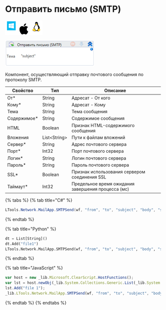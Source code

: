 # Отправить письмо (SMTP)

![](../../../resources/activities/basic/mail/image-100-1-1-1-1-1-1-1-2-185.png)

![](../../../resources/activities/basic/mail/image-250.png)

Компонент, осуществляющий отправку почтового сообщения по протоколу SMTP.

| Свойство     | Тип           | Описание                                           |
| ------------ | ------------- | -------------------------------------------------- |
| От\*         | String        | Адресат - От кого                                  |
| Кому\*       | String        | Адресат - Кому                                     |
| Тема         | String        | Тема сообщения                                     |
| Содержимое\* | String        | Содержимое сообщения                               |
| HTML         | Boolean       | Признак HTML-содержимого сообщения                 |
| Вложения     | List\<String> | Пути к файлам вложений                             |
| Сервер\*     | String        | Адрес почтового сервера                            |
| Порт\*       | Int32         | Порт почтового сервера                             |
| Логин\*      | String        | Логин почтового сервера                            |
| Пароль\*     | String        | Пароль почтового сервера                           |
| SSL\*        | Boolean       | Признак использования сервером соединения SSL      |
| Таймаут\*    | Int32         | Предельное время ожидания завершения процесса (мс) |

{% tabs %}
{% tab title="C#" %}
```csharp
LTools.Network.MailApp.SMTPSend(wf, "from", "to", "subject", "body", "server", 443, "login", "password", false, false, new List<string>() { "file1" }, 10000);
```
{% endtab %}

{% tab title="Python" %}
```python
dt = List[String]()
dt.Add("file1")
LTools.Network.MailApp.SMTPSend(wf, "from", "to", "subject", "body", "server", 443, "login", "password", False, False, dt, 10000)
```
{% endtab %}

{% tab title="JavaScript" %}
```javascript
var host = new _lib.Microsoft.ClearScript.HostFunctions();
var lst = host.newObj(_lib.System.Collections.Generic.List(_lib.System.String));
lst.Add("file 1");
_lib.LTools.Network.MailApp.SMTPSend(wf, "from", "to", "subject", "body", "server", 443, "login", "password", false, false, lst, 10000);
```
{% endtab %}
{% endtabs %}
